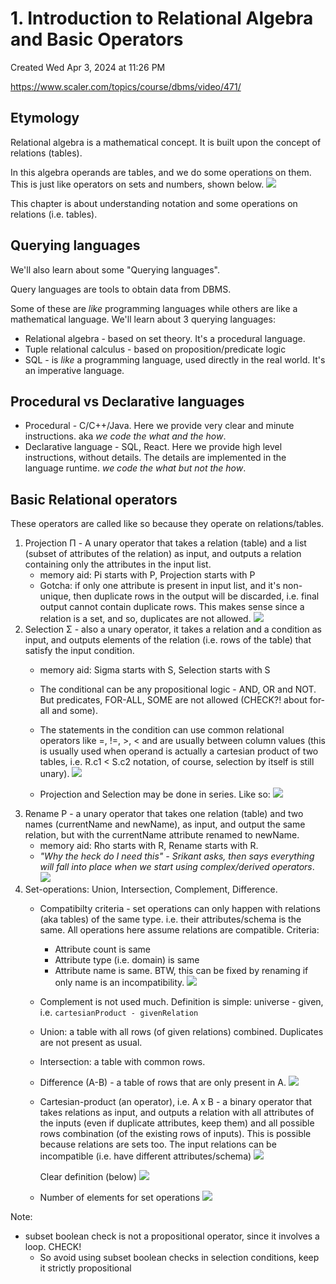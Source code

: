 # 1. Introduction to Relational Algebra and Basic Operators
Created Wed Apr 3, 2024 at 11:26 PM

https://www.scaler.com/topics/course/dbms/video/471/

## Etymology
Relational algebra is a mathematical concept. 
It is built upon the concept of relations (tables).

In this algebra operands are tables, and we do some operations on them.
This is just like operators on sets and numbers, shown below.
![](../../../../assets/1-Introduction-to-Relational-Algebra-and-Basic-Operators-image-1-276a499c.png)

This chapter is about understanding notation and some operations on relations (i.e. tables).

## Querying languages
We'll also learn about some "Querying languages". 

Query languages are tools to obtain data from DBMS.

Some of these are *like* programming languages while others are like a mathematical language. We'll learn about 3 querying languages:
- Relational algebra - based on set theory. It's a procedural language.
- Tuple relational calculus - based on proposition/predicate logic
- SQL - is *like* a programming language, used directly in the real world. It's an imperative language.

## Procedural vs Declarative languages
- Procedural - C/C++/Java. Here we provide very clear and minute instructions. aka *we code the what and the how*.
- Declarative language - SQL, React. Here we provide high level instructions, without details. The details are implemented in the language runtime. *we code the what but not the how*.

## Basic Relational operators
These operators are called like so because they operate on relations/tables.

1. Projection &Pi; - A unary operator that takes a relation (table) and a list (subset of attributes of the relation) as input, and outputs a relation containing only the attributes in the input list.
	- memory aid: Pi starts with P, Projection starts with P
	- Gotcha: if only one attribute is present in input list, and it's non-unique, then duplicate rows in the output will be discarded, i.e. final output cannot contain duplicate rows. This makes sense since a relation is a set, and so, duplicates are not allowed.
  ![](../../../../assets/1-Introduction-to-Relational-Algebra-and-Basic-Operators-image-2-276a499c.png)
2. Selection &Sigma; - also a unary operator, it takes a relation and a condition as input, and outputs elements of the relation (i.e. rows of the table) that satisfy the input condition.
	  - memory aid: Sigma starts with S, Selection starts with S
	  - The conditional can be any propositional logic - AND, OR and NOT. But predicates, FOR-ALL, SOME are not allowed (CHECK?! about for-all and some). 
	  - The statements in the condition can use common relational operators like =, !=,  \>, \< and are usually between column values (this is usually used when operand is actually a cartesian product of two tables, i.e. R.c1 < S.c2 notation, of course, selection by itself is still unary).
	![](../../../../assets/1-Introduction-to-Relational-Algebra-and-Basic-Operators-image-3-276a499c.png)

	- Projection and Selection may be done in series. Like so:
	![](../../../../assets/1-Introduction-to-Relational-Algebra-and-Basic-Operators-image-4-276a499c.png)
3. Rename &Rho; - a unary operator that takes one relation (table) and two names (currentName and newName), as input, and output the same relation, but with the currentName attribute renamed to newName.
	- memory aid: Rho starts with R, Rename starts with R.
	- *"Why the heck do I need this" - Srikant asks, then says everything will fall into place when we start using complex/derived operators*.
	  ![](../../../../assets/1-Introduction-to-Relational-Algebra-and-Basic-Operators-image-5-276a499c.png)
4. Set-operations: Union, Intersection, Complement, Difference.
	- Compatibilty criteria - set operations can only happen with relations (aka tables) of the same type. i.e. their attributes/schema is the same. All operations here assume relations are compatible. Criteria:
		- Attribute count is same
		- Attribute type (i.e. domain) is same
		- Attribute name is same. BTW, this can be fixed by renaming if only name is an incompatibility.
		  ![](../../../../assets/1-Introduction-to-Relational-Algebra-and-Basic-Operators-image-6-276a499c.png)
	- Complement is not used much. Definition is simple: universe - given, i.e. `cartesianProduct - givenRelation`
	- Union: a table with all rows (of given relations) combined. Duplicates are not present as usual.
	- Intersection: a table with common rows.
	- Difference (A-B) - a table of rows that are only present in A.
	  ![](../../../../assets/1-Introduction-to-Relational-Algebra-and-Basic-Operators-image-7-276a499c.png)
	  
	- Cartesian-product (an operator), i.e. A x B - a binary operator that takes relations as input, and outputs a relation with all attributes of the inputs (even if duplicate attributes, keep them) and all possible rows combination (of the existing rows of inputs). This is possible because relations are sets too. The input relations can be incompatible (i.e. have different attributes/schema)
		![](../../../../assets/1-Introduction-to-Relational-Algebra-and-Basic-Operators-image-8-276a499c.png)
		
		Clear definition (below)
		![](../../../../assets/1-Introduction-to-Relational-Algebra-and-Basic-Operators-image-9-276a499c.png)
	- Number of elements for set operations
		![](../../../../assets/1-Introduction-to-Relational-Algebra-and-Basic-Operators-image-10-276a499c.png)

Note:
- subset boolean check is not a propositional operator, since it involves a loop. CHECK!
	- So avoid using subset boolean checks in selection conditions, keep it strictly propositional